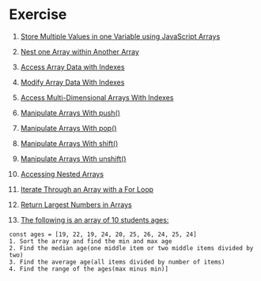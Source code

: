 # Exercise

1. [Store Multiple Values in one Variable using JavaScript Arrays](https://www.freecodecamp.org/learn/javascript-algorithms-and-data-structures/basic-javascript/store-multiple-values-in-one-variable-using-javascript-arrays)

2. [Nest one Array within Another Array](https://www.freecodecamp.org/learn/javascript-algorithms-and-data-structures/basic-javascript/nest-one-array-within-another-array)

3. [Access Array Data with Indexes](https://www.freecodecamp.org/learn/javascript-algorithms-and-data-structures/basic-javascript/access-array-data-with-indexes)

4. [Modify Array Data With Indexes](https://www.freecodecamp.org/learn/javascript-algorithms-and-data-structures/basic-javascript/modify-array-data-with-indexes)

5. [Access Multi-Dimensional Arrays With Indexes](https://www.freecodecamp.org/learn/javascript-algorithms-and-data-structures/basic-javascript/access-multi-dimensional-arrays-with-indexes)

6. [Manipulate Arrays With push()](https://www.freecodecamp.org/learn/javascript-algorithms-and-data-structures/basic-javascript/manipulate-arrays-with-push)

7. [Manipulate Arrays With pop()](https://www.freecodecamp.org/learn/javascript-algorithms-and-data-structures/basic-javascript/manipulate-arrays-with-pop)

8. [Manipulate Arrays With shift()](https://www.freecodecamp.org/learn/javascript-algorithms-and-data-structures/basic-javascript/manipulate-arrays-with-shift)

9. [Manipulate Arrays With unshift()](https://www.freecodecamp.org/learn/javascript-algorithms-and-data-structures/basic-javascript/manipulate-arrays-with-unshift)

10. [Accessing Nested Arrays](https://www.freecodecamp.org/learn/javascript-algorithms-and-data-structures/basic-javascript/accessing-nested-arrays)

11. [Iterate Through an Array with a For Loop](https://www.freecodecamp.org/learn/javascript-algorithms-and-data-structures/basic-javascript/iterate-through-an-array-with-a-for-loop)


12. [Return Largest Numbers in Arrays](https://www.freecodecamp.org/learn/javascript-algorithms-and-data-structures/basic-algorithm-scripting/return-largest-numbers-in-arrays)

13. [The following is an array of 10 students ages:]()
```
const ages = [19, 22, 19, 24, 20, 25, 26, 24, 25, 24]
1. Sort the array and find the min and max age
2. Find the median age(one middle item or two middle items divided by two)
3. Find the average age(all items divided by number of items)
4. Find the range of the ages(max minus min)]
```

